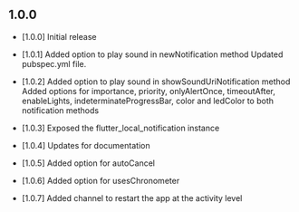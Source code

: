 ## 1.0.0

* [1.0.0]
Initial release

* [1.0.1]
Added option to play sound in newNotification method
Updated pubspec.yml file.

* [1.0.2]
Added option to play sound in showSoundUriNotification method
Added options for importance, priority, onlyAlertOnce, timeoutAfter, enableLights, indeterminateProgressBar, color and ledColor to both notification methods

* [1.0.3]
Exposed the flutter_local_notification instance

* [1.0.4]
Updates for documentation

* [1.0.5]
Added option for autoCancel

* [1.0.6]
Added option for usesChronometer

* [1.0.7]
Added channel to restart the app at the activity level

